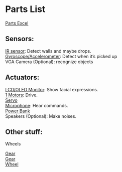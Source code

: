 # Parts List
[Parts Excel](/doc/parts.xlsx)

## Sensors:
[IR sensor](https://www.conrad.nl/nl/p/joy-it-sen-ky032ir-ir-zender-geschikt-voor-serie-arduino-bbc-micro-bit-raspberry-pi-1-stuk-s-2306254.html?utm_source=google&utm_medium=surfaces&utm_campaign=shopping-feed&utm_content=free-google-shopping-clicks&utm_term=2306254&utm_source=google&utm_medium=cpc&utm_campaign=NL+-+PMAX+-+Nonbrand+-+High&utm_id=17213980048&gad_source=1&gclid=Cj0KCQjwqIm_BhDnARIsAKBYcmtxKPBZ3wB7a56HW1Kniv0JdFNnxn3NaXW-wvnmEj8jNSHNbS7zSKkaAtaEEALw_wcB#productTechData): Detect walls and maybe drops.  
[Gyroscope/Accelerometer](https://www.conrad.nl/nl/p/joy-it-mpu6050-versnellingssensor-geschikt-voor-serie-bbc-micro-bit-arduino-raspberry-pi-rock-pi-banana-pi-c-cont-2136256.html#productTechData): Detect when it’s picked up  
VGA Camera (Optional): recognize objects  

## Actuators:
[LCD/OLED Monitor](https://nl.rs-online.com/web/p/lcd-monochrome-displays/0564422?gb=s): Show facial expressions.  
[1 Motors](https://nl.rs-online.com/web/p/dc-motors/2389709?gb=s): Drive.  
[Servo](https://nl.rs-online.com/web/p/servo-motors/7813046)  
[Microphone](https://nl.rs-online.com/web/p/microphones/2836478?gb=s): Hear commands.  
[Power Bank](https://nl.rs-online.com/web/p/power-banks/2361454)  
Speakers (Optional): Make noises.  

## Other stuff:
Wheels  

[Gear](https://nl.rs-online.com/web/p/spur-gears/8787815)  
[Gear](https://nl.rs-online.com/web/p/spur-gears/1827804)  
[Wheel](https://eu.robotshop.com/products/tamiya-wheels-pair?qd=7adc668f45dd4542b28a68c1af106eb1)
